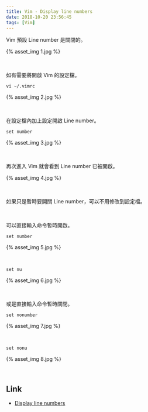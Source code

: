 ```yaml
---
title: Vim - Display line numbers
date: 2018-10-20 23:56:45
tags: [Vim]
---
```


Vim 預設 Line number 是關閉的。  

<!-- more -->

{% asset_img 1.jpg %}

</br>


如有需要將開啟 Vim 的設定檔。  

    vi ~/.vimrc

{% asset_img 2.jpg %}

</br>


在設定檔內加上設定開啟 Line number。  

    set number

{% asset_img 3.jpg %}

</br>


再次進入 Vim 就會看到 Line number 已被開啟。  

{% asset_img 4.jpg %}

</br>


如果只是暫時要開關 Line number，可以不用修改到設定檔。    

</br>


可以直接輸入命令暫時開啟。  

    set number

{% asset_img 5.jpg %}

</br>


    set nu

{% asset_img 6.jpg %}

</br>


或是直接輸入命令暫時關閉。  

    set nonumber

{% asset_img 7.jpg %}

</br>


    set nonu

{% asset_img 8.jpg %}

</br>


Link
----
* [Display line numbers](http://vim.wikia.com/wiki/Display_line_numbers)
